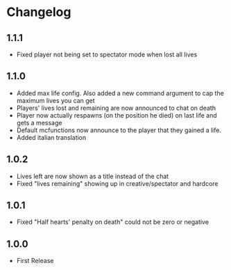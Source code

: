 # Changelog

## 1.1.1
* Fixed player not being set to spectator mode when lost all lives

## 1.1.0
* Added max life config. Also added a new command argument to cap the maximum lives you can get
* Players' lives lost and remaining are now announced to chat on death
* Player now actually respawns (on the position he died) on last life and gets a message
* Default mcfunctions now announce to the player that they gained a life.
* Added italian translation

## 1.0.2
* Lives left are now shown as a title instead of the chat
* Fixed "lives remaining" showing up in creative/spectator and hardcore

## 1.0.1
* Fixed "Half hearts' penalty on death" could not be zero or negative

## 1.0.0
* First Release